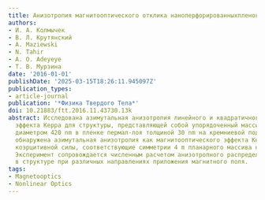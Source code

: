 ```yaml
---
title: Анизотропия магнитооптического отклика наноперфорированныхпленок пермаллоя
authors:
- И. А. Колмычек
- В. Л. Крутянский
- A. Maziewski
- N. Tahir
- A. O. Adeyeye
- Т. В. Мурзина
date: '2016-01-01'
publishDate: '2025-03-15T18:26:11.945097Z'
publication_types:
- article-journal
publication: '*Физика Твердого Тела*'
doi: 10.21883/ftt.2016.11.43730.13k
abstract: Исследована азимутальная анизотропия линейного и квадратичного магнитооптического
  эффекта Керра для структуры, представляющей собой упорядоченный массив отверстий
  диаметром 420 nm в пленке пермал-лоя толщиной 30 nm на кремниевой подложке. Экспериментально
  обнаружена азимутальная анизотропия как магнитооптического эффекта Керра, так и
  коэрцитивной силы, соответствующие симметрии 4 m планарного массива наноотверстий.
  Эксперимент сопровождается численным расчетом анизотропного распределения намагниченности
  в структуре при различных направлениях приложения магнитного поля.
tags:
- Magnetooptics
- Nonlinear Optics  
---
```

